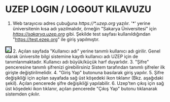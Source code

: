 # UZEP LOGIN / LOGOUT KILAVUZU

1. Web tarayıcısı adres çubuğuna _https://\*.uzep.org_ yazılır. '\*' yerine üniversitenin kısa adı yazılmalıdır, örneğin "Sakarya Üniversitesi" için _https://sakarya.uzep.org_ gibi. Şekilde test sayfası kullanıldığından "https://test.ezep.org" ile giriş yapılmıştır. 
<img src="assets/images/uzepLogin.png" border="2"/>
2. Açılan sayfada "Kullanıcı adı" yerine tanımlı kullanıcı adı girilir. Genel olarak üniversite bilgi sistemine kayıtlı kullanıcı adı UZEP için de tanımlanmaktadır. Kullanıcı adı büyük/küçük harf duyarlıdır.
3. "Şifre" penceresine tanımlı şifrenizi girebilirsiniz Sistem tarafından tanımlı şifreler ilk girişte değiştirilmelidir.
4. "Giriş Yap" butonuna basılarak giriş yapılır.
5. Şifre değişikliği için açılan sayafada sağ üst köşedeki ikon tıklanır (Bkz.  aşağıdaki şekil). Açılan pencerede şifre değişikliği yapılabilir.
6. Uzep'ten çıkış için sağ üst köşedeki ikon tıklanır, açılan pencerede "Çıkış Yap" butonu tıklanarak sistemden çıkılır.    